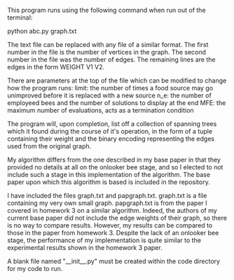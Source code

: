 This program runs using the following command when run out of the terminal:

python abc.py graph.txt

The text file can be replaced with any file of a similar format. 
The first number in the file is the number of vertices in the graph.
The second number in the file was the number of edges.
The remaining lines are the edges in the form WEIGHT V1 V2.

There are parameters at the top of the file which can be modified to change how the program runs:
limit: the number of times a food source may go unimproved before it is replaced with a new source
n_e: the number of employeed bees and the number of solutions to display at the end
MFE: the maximum number of evaluations, acts as a termination condition

The program will, upon completion, list off a collection of spanning trees which it found during the course of it's operation,
in the form of a tuple containing their weight and the binary encoding representing the edges used from the original graph.

My algorithm differs from the one described in my base paper in that they provided no details at all on the onlooker bee stage,
and so I elected to not include such a stage in this implementation of the algorithm. The base paper upon which this algorithm is based is included in the repository.

I have included the files graph.txt and papgraph.txt. graph.txt is a file containing my very own small graph. papgraph.txt is from the
paper I covered in homework 3 on a similar algorithm. Indeed, the authors of my current base paper did not include the edge weights of 
their graph, so there is no way to compare results. However, my results can be compared to those in the paper from homework 3. Despite
the lack of an onlooker bee stage, the performance of my implementation is quite similar to the experimental results shown in the homework
3 paper.

A blank file named "\_\_init\_\_.py" must be created within the code directory for my code to run.
